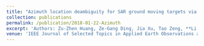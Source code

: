 ```yaml
---
title: "Azimuth location deambiguity for SAR ground moving targets via coprime adjacent arrays"
collection: publications
permalink: /publication/2018-01-22-Azimuth
excerpt: 'Authors: Zu-Zhen Huang, Ze-Gang Ding, Jia Xu, Tao Zeng, **Li Liu**, Zhi-Rui Wang, Chang-Hui Feng'
venue: 'IEEE Journal of Selected Topics in Applied Earth Observations and Remote Sensing'
---
```

